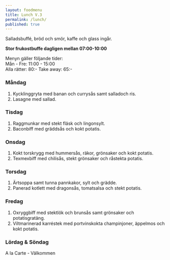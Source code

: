 ```yaml
---
layout: foodmenu
title: Lunch V.3
permalink: /lunch/
published: true
---
```

Salladsbuffé, bröd och smör, kaffe och glass ingår.

**Stor frukostbuffe dagligen mellan 07:00-10:00**

Menyn gäller följande tider:  
Mån - Fre: 11:00 - 15:00  
Alla rätter: 80:- Take away: 65:-

### Måndag

1. Kycklinggryta med banan och currysås samt salladoch ris.
2. Lasagne med sallad.

### Tisdag

1. Raggmunkar med stekt fläsk och lingonsylt.
2. Baconbiff med gräddsås och kokt potatis.

### Onsdag

1. Kokt torskrygg med hummersås, räkor, grönsaker och kokt potatis.
2. Texmexbiff med chilisås, stekt grönsaker och råstekta potatis.

### Torsdag

 1. Ärtsoppa samt tunna pannkakor, sylt och grädde.
 2. Panerad kotlett med dragonsås, tomatsalsa och stekt potatis.

### Fredag

1. Oxryggbiff med stektlök och brunsås samt grönsaker och potatisgratäng.
2. Viltmarinerad karréstek med portvinskokta champinjoner, äppelmos och kokt potatis.

### Lördag & Söndag
A la Carte - Välkommen
